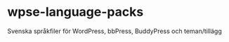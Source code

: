 wpse-language-packs
===================

Svenska språkfiler för WordPress, bbPress, BuddyPress och teman/tillägg
